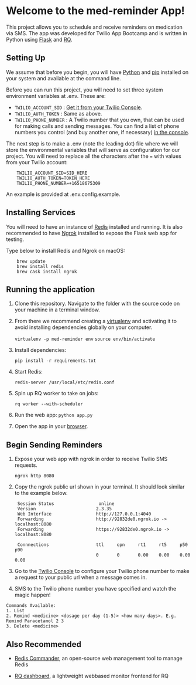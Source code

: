 # Welcome to the med-reminder App!

This project allows you to schedule and receive reminders on medication via SMS. The app was developed for Twilio App Bootcamp and is written in Python using [Flask](http://flask.pocoo.org/) and [RQ](https://python-rq.org/).

## Setting Up

We assume that before you begin, you will have [Python](http://www.python.org/) and [pip](http://www.pip-installer.org/en/latest/) installed on your system and available at the command line.

Before you can run this project, you will need to set three system environment variables at .env.  These are:

* `TWILIO_ACCOUNT_SID` : [Get it from your Twilio Console](https://www.twilio.com/console).
* `TWILIO_AUTH_TOKEN` : Same as above.
* `TWILIO_PHONE_NUMBER` : A Twilio number that you own, that can be used for making calls and sending messages.  You can find a list of phone numbers you control (and buy another one, if necessary) [in the console](https://www.twilio.com/console/phone-numbers/incoming).

The next step is to make a .env (note the leading dot) file where we will store the environmental variables that will serve as configuration for our project. You will need to replace all the characters after the `=` with values from your Twilio account:
```
    TWILIO_ACCOUNT_SID=SID_HERE
    TWILIO_AUTH_TOKEN=TOKEN_HERE
    TWILIO_PHONE_NUMBER=+16518675309
```

An example is provided at .env.config.example.

## Installing Services

You will need to have an instance of [Redis](https://redis.io/topics/quickstart) installed and running. It is also recommended to have [Ngrok](https://ngrok.com/download) installed to expose the Flask web app for testing.
    
Type below to install Redis and Ngrok on macOS:
```
    brew update
    brew install redis
    brew cask install ngrok
```

## Running the application

1. Clone this repository. Navigate to the folder with the source code on your machine in a terminal window.

1. From there we recommend creating a [virtualenv](https://docs.python.org/3/library/venv.html) and activating it to avoid installing dependencies globally on your computer.

    `virtualenv -p med-reminder env`
    `source env/bin/activate`

1. Install dependencies:

    `pip install -r requirements.txt`

1. Start Redis:

    `redis-server /usr/local/etc/redis.conf`

1. Spin up RQ worker to take on jobs:

    `rq worker --with-scheduler`

1. Run the web app:
    `python app.py`

1. Open the app in your [browser](http://localhost:8080/).

## Begin Sending Reminders

1. Expose your web app with ngrok in order to receive Twilio SMS requests.

    `ngrok http 8080`
    
1. Copy the ngrok public url shown in your terminal. It should look similar to the example below. 

        Session Status                 online
        Version                       2.3.35
        Web Interface                 http://127.0.0.1:4040
        Forwarding                    http://92832de0.ngrok.io -> localhost:8080
        Forwarding                    https://92832de0.ngrok.io -> localhost:8080
        
        Connnections                  ttl     opn     rt1     rt5     p50     p90
                                      0       0       0.00    0.00    0.00    0.00

1. Go to the [Twilio Console](https://www.twilio.com/console/phone-numbers/incoming) to configure your Twilio phone number to make a request to your public url when a message comes in.

1. SMS to the Twilio phone number you have specified and watch the magic happen!

```
Commands Available:
1. List
2. Remind <medicine> <dosage per day (1-5)> <how many days>. E.g. Remind Paracetamol 2 3
3. Delete <medicine>
```

## Also Recommended

* [Redis Commander](https://github.com/joeferner/redis-commander), an open-source web management tool to manage Redis

* [RQ dashboard](https://github.com/Parallels/rq-dashboard), a lightweight webbased monitor frontend for RQ

